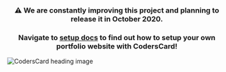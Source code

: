 <h3 align="center">
  ⚠️ We are constantly improving this project and planning to release it in October 2020.
</h3>

<h3 align="center">
Navigate to <a href="https://github.com/CodersCrew/CodersCard/tree/master/docs/setup-guide.md" target="_blank">setup docs</a> to find out how to setup your own portfolio website with CodersCard!
</h3>

![CodersCard heading image](https://repository-images.githubusercontent.com/278138749/5af4b280-f5f5-11ea-86b5-5cd6206e0337 "CodersCard heading image")
